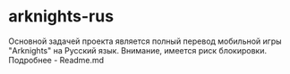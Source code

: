 # arknights-rus
 Основной задачей проекта является полный перевод мобильной игры "Arknights" на Русский язык. Внимание, имеется риск блокировки. Подробнее - Readme.md
